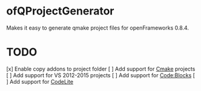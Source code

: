 # ofQProjectGenerator
Makes it easy to generate qmake project files for openFrameworks 0.8.4.

# TODO
[x] Enable copy addons to project folder
[ ] Add support for [Cmake](http://www.cmake.org/) projects
[ ] Add support for VS 2012-2015 projects
[ ] Add support for [Code:Blocks](http://www.codeblocks.org/)
[ ] Add support for [CodeLite](http://codelite.org/)
